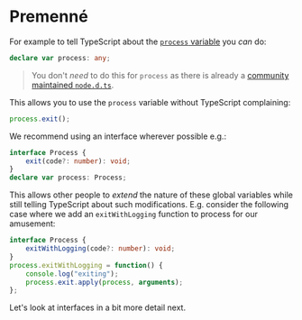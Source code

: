 # Premenné

For example to tell TypeScript about the [`process` variable](https://nodejs.org/api/process.html) you _can_ do:

```typescript
declare var process: any;
```

> You don't _need_ to do this for `process` as there is already a [community maintained `node.d.ts`](https://github.com/DefinitelyTyped/DefinitelyTyped/blob/master/types/node/index.d.ts).

This allows you to use the `process` variable without TypeScript complaining:

```typescript
process.exit();
```

We recommend using an interface wherever possible e.g.:

```typescript
interface Process {
    exit(code?: number): void;
}
declare var process: Process;
```

This allows other people to _extend_ the nature of these global variables while still telling TypeScript about such modifications. E.g. consider the following case where we add an `exitWithLogging` function to process for our amusement:

```typescript
interface Process {
    exitWithLogging(code?: number): void;
}
process.exitWithLogging = function() {
    console.log("exiting");
    process.exit.apply(process, arguments);
};
```

Let's look at interfaces in a bit more detail next.


